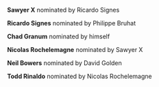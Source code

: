 
**Sawyer X** nominated by Ricardo Signes

**Ricardo Signes** nominated by Philippe Bruhat

**Chad Granum** nominated by himself

**Nicolas Rochelemagne** nominated by Sawyer X

**Neil Bowers** nominated by David Golden

**Todd Rinaldo** nominated by Nicolas Rochelemagne
